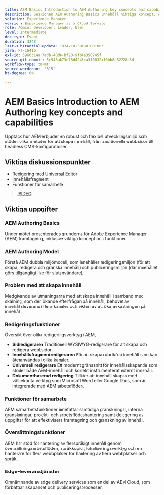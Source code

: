 ```yaml
---
title: AEM Basics Introduction to AEM Authoring key concepts and capabilities
description: Sessionen AEM Authoring Basics innehöll viktiga koncept, den dubbla miljömodellen, problem med att skapa innehåll, redigeringsverktyg, samarbets- och översättningsfunktioner samt tjänster för kantleverans.
solution: Experience Manager
version: Experience Manager as a Cloud Service
role: Admin, Developer, Leader, User
level: Intermediate
doc-type: Event
duration: 3248
last-substantial-update: 2024-10-30T00:00:00Z
jira: KT-16416
exl-id: 5966c14a-7adb-48d8-bf20-9fb4a350745f
source-git-commit: 5c946ab73e78d4243ca310032a10bb8e82228c3d
workflow-type: tm+mt
source-wordcount: '315'
ht-degree: 0%

---
```


# AEM Basics Introduction to AEM Authoring key concepts and capabilities

Upptäck hur AEM erbjuder en robust och flexibel utvecklingsmiljö som stöder olika metoder för att skapa innehåll, från traditionella webbsidor till headless CMS-konfigurationer.

## Viktiga diskussionspunkter

* Redigering med Universal Editor
* Innehållsfragment
* Funktioner för samarbete

>[!VIDEO](https://video.tv.adobe.com/v/3435747/?learn=on)

## Viktiga uppgifter

### AEM Authoring Basics

Under mötet presenterades grunderna för Adobe Experience Manager (AEM) framtagning, inklusive viktiga koncept och funktioner.

### AEM Authoring Model

Förstå AEM dubbla miljömodell, som innehåller redigeringsmiljön (för att skapa, redigera och granska innehåll) och publiceringsmiljön (där innehållet görs tillgängligt live för slutanvändare).

### Problem med att skapa innehåll

Medgivande av utmaningarna med att skapa innehåll i samband med skalning, som den ökande efterfrågan på innehåll, behovet av innehållsleverans i flera kanaler och vikten av att öka avkastningen på innehåll. &#x200B;

### Redigeringsfunktioner

Översikt över olika redigeringsverktyg i AEM,

* **Sidredigeraren** Traditionell WYSIWYG-redigerare för att skapa och redigera webbsidor. &#x200B;
* **Innehållsfragmentredigeraren** För att skapa rubrikfritt innehåll som kan återanvändas i olika kanaler. &#x200B;
* **Universell redigerare** Ett modernt gränssnitt för innehållsskapande som stöder både AEM-innehåll och korrekt instrumenterat externt innehåll. &#x200B;
* **Dokumentbaserad redigering** Tillåter att innehåll skapas med välbekanta verktyg som Microsoft Word eller Google Docs, som är integrerade med AEM arbetsflöden. &#x200B;

### Funktioner för samarbete

AEM samarbetsfunktioner innefattar samtidiga granskningar, interna granskningar, projekt- och arbetsflödeshantering samt delegering av uppgifter för att effektivisera framtagning och granskning av innehåll.

### Översättningsfunktioner

AEM har stöd för hantering av flerspråkigt innehåll genom översättningsarbetsflöden, språkkopior, lokaliseringsverktyg och en hanterare för flera webbplatser för hantering av flera webbplatser och språk.

### Edge-leveranstjänster

Omnämnande av edge delivery services som en del av AEM Cloud, som förbättrar skapandet och publiceringsprocessen.
